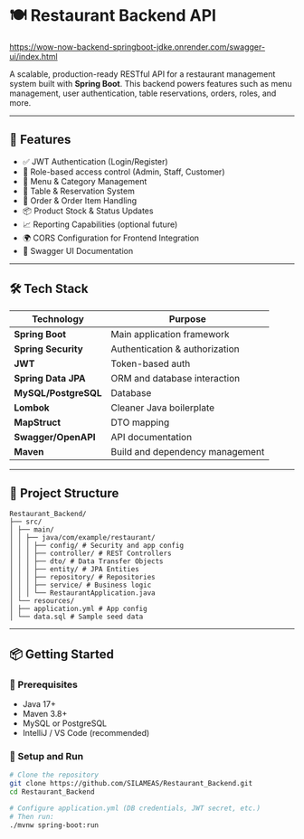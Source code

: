 # 🍽️ Restaurant Backend API

https://wow-now-backend-springboot-jdke.onrender.com/swagger-ui/index.html

A scalable, production-ready RESTful API for a restaurant management system built with **Spring Boot**. This backend powers features such as menu management, user authentication, table reservations, orders, roles, and more.

---

## 🚀 Features

- ✅ JWT Authentication (Login/Register)
- 👥 Role-based access control (Admin, Staff, Customer)
- 🍔 Menu & Category Management
- 📅 Table & Reservation System
- 🛒 Order & Order Item Handling
- 📦 Product Stock & Status Updates
- 📈 Reporting Capabilities (optional future)
- 🌍 CORS Configuration for Frontend Integration
- 📄 Swagger UI Documentation

---

## 🛠️ Tech Stack

| Technology         | Purpose                          |
|--------------------|----------------------------------|
| **Spring Boot**    | Main application framework       |
| **Spring Security**| Authentication & authorization   |
| **JWT**            | Token-based auth                 |
| **Spring Data JPA**| ORM and database interaction     |
| **MySQL/PostgreSQL**| Database                        |
| **Lombok**         | Cleaner Java boilerplate         |
| **MapStruct**      | DTO mapping                      |
| **Swagger/OpenAPI**| API documentation                |
| **Maven**          | Build and dependency management  |

---

## 📁 Project Structure


    Restaurant_Backend/
    ├── src/
    │ ├── main/
    │ │ ├── java/com/example/restaurant/
    │ │ │ ├── config/ # Security and app config
    │ │ │ ├── controller/ # REST Controllers
    │ │ │ ├── dto/ # Data Transfer Objects
    │ │ │ ├── entity/ # JPA Entities
    │ │ │ ├── repository/ # Repositories
    │ │ │ ├── service/ # Business logic
    │ │ │ └── RestaurantApplication.java
    │ └── resources/
    │ ├── application.yml # App config
    │ └── data.sql # Sample seed data



---

## 📦 Getting Started

### 🔧 Prerequisites

- Java 17+
- Maven 3.8+
- MySQL or PostgreSQL
- IntelliJ / VS Code (recommended)

### 🧪 Setup and Run

```bash
# Clone the repository
git clone https://github.com/SILAMEAS/Restaurant_Backend.git
cd Restaurant_Backend

# Configure application.yml (DB credentials, JWT secret, etc.)
# Then run:
./mvnw spring-boot:run
